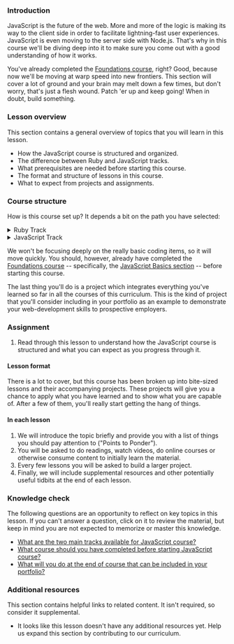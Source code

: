 ### Introduction

JavaScript is the future of the web. More and more of the logic is making its way to the client side in order to facilitate lightning-fast user experiences. JavaScript is even moving to the server side with Node.js. That's why in this course we'll be diving deep into it to make sure you come out with a good understanding of how it works.

You've already completed the [Foundations course](https://www.theodinproject.com/paths/foundations/courses/foundations), right? Good, because now we'll be moving at warp speed into new frontiers. This section will cover a lot of ground and your brain may melt down a few times, but don't worry, that's just a flesh wound. Patch 'er up and keep going! When in doubt, build something.

### Lesson overview

This section contains a general overview of topics that you will learn in this lesson.

- How the JavaScript course is structured and organized.
- The difference between Ruby and JavaScript tracks.
- What prerequisites are needed before starting this course.
- The format and structure of lessons in this course.
- What to expect from projects and assignments.

### Course structure

How is this course set up? It depends a bit on the path you have selected:

<details markdown="block">

  <summary class="dropDown-header">Ruby Track</summary>

It starts with a deeper look at the basics, just like the [Ruby Programming course](/paths/full-stack-ruby-on-rails/courses/ruby-programming) did with Ruby. You don't need to have completed the Ruby Programming course or [the Ruby on Rails course](/paths/full-stack-ruby-on-rails/courses/ruby-on-rails) to understand these basics.

</details>

<details markdown="block">

  <summary class="dropDown-header">JavaScript Track</summary>

It starts with a deep look at JavaScript code organization and basic computer science concepts, finishing with a primer on creating and using a test suite for your project.

</details>

We won't be focusing deeply on the really basic coding items, so it will move quickly. You should, however, already have completed the [Foundations course](https://www.theodinproject.com/paths/foundations/courses/foundations) -- specifically, the [JavaScript Basics section](https://www.theodinproject.com/paths/foundations/courses/foundations#javascript-basics) -- before starting this course.

The last thing you'll do is a project which integrates everything you've learned so far in all the courses of this curriculum. This is the kind of project that you'll consider including in your portfolio as an example to demonstrate your web-development skills to prospective employers.

### Assignment

<div class="lesson-content__panel" markdown="1">

1. Read through this lesson to understand how the JavaScript course is structured and what you can expect as you progress through it.

</div>

#### Lesson format

There is a lot to cover, but this course has been broken up into bite-sized lessons and their accompanying projects. These projects will give you a chance to apply what you have learned and to show what you are capable of. After a few of them, you'll really start getting the hang of things.

#### In each lesson

1. We will introduce the topic briefly and provide you with a list of things you should pay attention to ("Points to Ponder").
1. You will be asked to do readings, watch videos, do online courses or otherwise consume content to initially learn the material.
1. Every few lessons you will be asked to build a larger project.
1. Finally, we will include supplemental resources and other potentially useful tidbits at the end of each lesson.

### Knowledge check

The following questions are an opportunity to reflect on key topics in this lesson. If you can't answer a question, click on it to review the material, but keep in mind you are not expected to memorize or master this knowledge.

- [What are the two main tracks available for JavaScript course?](#course-structure)
- [What course should you have completed before starting JavaScript course?](#course-structure)
- [What will you do at the end of course that can be included in your portfolio?](#course-structure)

### Additional resources

This section contains helpful links to related content. It isn't required, so consider it supplemental.

- It looks like this lesson doesn't have any additional resources yet. Help us expand this section by contributing to our curriculum.
